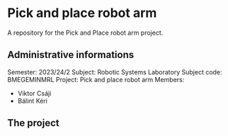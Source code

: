 # Pick and place robot arm

A repository for the Pick and Place robot arm project.

##  Administrative informations

Semester: 2023/24/2
Subject: Robotic Systems Laboratory 
Subject code: BMEGEMINMRL
Project: Pick and place robot arm
Members: 
- Viktor Csáji
- Bálint Kéri

## The project

